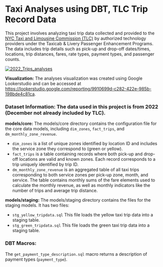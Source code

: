 # Taxi Analyses using DBT, TLC Trip Record Data
This project involves analyzing taxi trip data collected and provided to the [NYC Taxi and Limousine Commission (TLC)](https://www.nyc.gov/site/tlc/about/tlc-trip-record-data.page) by authorized technology providers under the Taxicab & Livery Passenger Enhancement Programs. The data includes trip details such as pick-up and drop-off dates/times, locations, trip distances, fares, rate types, payment types, and passenger counts.

<a href="https://lookerstudio.google.com/reporting/9910699d-c282-422e-985b-198bde4c81ca">
  <img src="https://user-images.githubusercontent.com/58158274/223428250-11582019-27ed-453c-a62b-d962b86cb820.png" alt="2022_Trips_analyses">
</a>

**Visualization:** The analyses visualization was created using Google Lookerstudio and can be accessed at https://lookerstudio.google.com/reporting/9910699d-c282-422e-985b-198bde4c81ca.

### **Dataset Information:** The data used in this project is from 2022 (December not already included by TLC).

**models/core:** The models/core directory contains the configuration file for the core data models, including `dim_zones`, `fact_trips`, and `dm_monthly_zone_revenue`.

- `dim_zones` is a list of unique zones identified by location ID and includes the service zone they correspond to (green or yellow).
- `fact_trips` is a table containing records where both pick-up and drop-off locations are valid and known zones. Each record corresponds to a trip uniquely identified by trip ID.
- `dm_monthly_zone_revenue` is an aggregated table of all taxi trips corresponding to both service zones per pick-up zone, month, and service. The table contains monthly sums of the fare elements used to calculate the monthly revenue, as well as monthly indicators like the number of trips and average trip distance.
 
**models/staging:** The models/staging directory contains the files for the staging models. It has two files:

- `stg_yellow_tripdata.sql` This file loads the yellow taxi trip data into a staging table.
- `stg_green_tripdata.sql` This file loads the green taxi trip data into a staging table.

### **DBT Macros:**
The `get_payment_type_description.sql` macro returns a description of payment types (`payment_type`).

